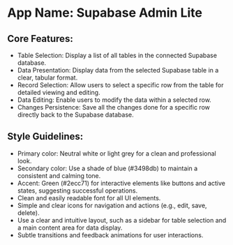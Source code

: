 # **App Name**: Supabase Admin Lite

## Core Features:

- Table Selection: Display a list of all tables in the connected Supabase database.
- Data Presentation: Display data from the selected Supabase table in a clear, tabular format.
- Record Selection: Allow users to select a specific row from the table for detailed viewing and editing.
- Data Editing: Enable users to modify the data within a selected row.
- Changes Persistence: Save all the changes done for a specific row directly back to the Supabase database.

## Style Guidelines:

- Primary color: Neutral white or light grey for a clean and professional look.
- Secondary color: Use a shade of blue (#3498db) to maintain a consistent and calming tone.
- Accent: Green (#2ecc71) for interactive elements like buttons and active states, suggesting successful operations.
- Clean and easily readable font for all UI elements.
- Simple and clear icons for navigation and actions (e.g., edit, save, delete).
- Use a clear and intuitive layout, such as a sidebar for table selection and a main content area for data display.
- Subtle transitions and feedback animations for user interactions.